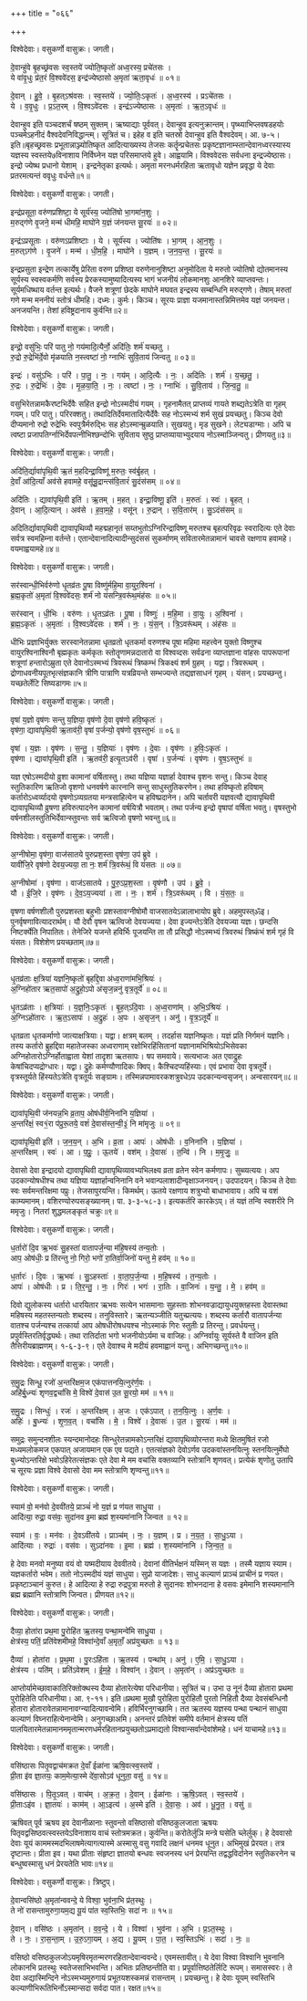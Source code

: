 +++
title = "०६६"

+++


विश्वेदेवाः। वसुकर्णो वासुक्रः। जगती।

दे॒वान्हु॑वे बृ॒हच्छ्र॑वसः स्व॒स्तये॑ ज्योति॒ष्कृतो॑ अध्व॒रस्य॒ प्रचे॑तसः ।  
ये वा॑वृ॒धुः प्र॑त॒रं वि॒श्ववे॑दस॒ इन्द्र॑ज्येष्ठासो अ॒मृता॑ ऋता॒वृधः॑ ॥ ०१॥

दे॒वान् । हु॒वे॒ । बृ॒हत्ऽश्र॑वसः । स्व॒स्तये॑ । ज्यो॒तिः॒ऽकृतः॑ । अ॒ध्व॒रस्य॑ । प्रऽचे॑तसः ।  
ये । व॒वृ॒धुः । प्र॒ऽत॒रम् । वि॒श्वऽवे॑दसः । इन्द्र॑ऽज्येष्ठासः । अ॒मृताः॑ । ऋ॒त॒ऽवृधः॑ ॥

देवान्हुव इति पञ्चदशर्चं षष्ठम् सुक्तम्। ऋष्याद्याः पूर्ववत्। देवान्हुव इत्यनुक्रान्तम्। पृष्थ्याभिप्लवषडहयोः पञ्चमेऽहनीदं वैश्वदेवनिविद्धान्त्म्। सूत्रितं च। इहेह व इति चतस्रो देवान्हुव इति वैश्वदेवम्। आ. ७-५। इति॥बृहच्छ्रवसः प्रभूतान्नाञ्ज्योतिष्कृत आदित्याख्यस्य तेजसः कर्तॄन्प्रचेतसः प्रकृष्टज्ञानाम्स्तान्देवानध्वरस्यास्य यज्ञस्य स्वस्तये७विनाशाय निर्विघ्नेन यज्ञ परिसमाप्तये हुवे। आह्वयामि। विश्ववेदसः सर्वधना इन्द्रज्येष्ठासः। इन्द्रो ज्येष्थ प्रधानो येशाम् । इन्द्रनेतृका इत्यर्थः। अमृता मरनधर्मरहिता ऋतावृधो यज्ञेन प्रवृद्धा ये देवाः प्रतरमत्यन्तं ववृधुः वर्धन्ते॥१॥

विश्वेदेवाः। वसुकर्णो वासुक्रः। जगती।

इन्द्र॑प्रसूता॒ वरु॑णप्रशिष्टा॒ ये सूर्य॑स्य॒ ज्योति॑षो भा॒गमा॑न॒शुः ।  
म॒रुद्ग॑णे वृ॒जने॒ मन्म॑ धीमहि॒ माघो॑ने य॒ज्ञं ज॑नयन्त सू॒रयः॑ ॥ ०२॥

इन्द्र॑ऽप्रसूताः । वरु॑णऽप्रशिष्टाः । ये । सूर्य॑स्य । ज्योति॑षः । भा॒गम् । आ॒न॒शुः ।  
म॒रुत्ऽग॑णे । वृ॒जने॑ । मन्म॑ । धी॒म॒हि॒ । माघो॑ने । य॒ज्ञम् । ज॒न॒य॒न्त॒ । सू॒रयः॑ ॥

इन्द्रप्रसुता इन्द्रेण तत्कार्येषु प्रेरिता वरुण प्रशिष्ठा वरुणेनानुशिष्टा अनुमोदिता ये मरुतो ज्योतिषो द्योतमानस्य सूर्यस्य स्वस्वकर्मणि सर्वस्य प्रेरकस्यामुष्यादित्यस्य भागं भजनीयं लोकमानशुः आनशिरे व्याप्तवन्तः। सूर्यमधिष्थाय वर्तन्त इत्यर्थः। वैजने शत्रूणां छेदके माघोने मघवत इन्द्रस्य सम्बन्धिनि मरुद्गणे। तेषाम् मरुतां गणे मन्म मननीयं स्तोत्रं धीमहि। दध्मः। कुर्मः। किञ्च। सूरयः प्राज्ञा यजमानास्तन्निमित्तमेव यज्ञं जनयन्त। अनजयन्ति। तेशां हविष्ट्रदानाय कुर्वन्ति॥२॥

विश्वेदेवाः। वसुकर्णो वासुक्रः। जगती।

इन्द्रो॒ वसु॑भिः॒ परि॑ पातु नो॒ गय॑मादि॒त्यैर्नो॒ अदि॑तिः॒ शर्म॑ यच्छतु ।  
रु॒द्रो रु॒द्रेभि॑र्दे॒वो मृ॑ळयाति न॒स्त्वष्टा॑ नो॒ ग्नाभिः॑ सुवि॒ताय॑ जिन्वतु ॥ ०३॥

इन्द्रः॑ । वसु॑ऽभिः । परि॑ । पा॒तु॒ । नः॒ । गय॑म् । आ॒दि॒त्यैः । नः॒ । अदि॑तिः । शर्म॑ । य॒च्छ॒तु॒ ।  
रु॒द्रः । रु॒द्रेभिः॑ । दे॒वः । मृ॒ळ॒या॒ति॒ । नः॒ । त्वष्टा॑ । नः॒ । ग्नाभिः॑ । सु॒वि॒ताय॑ । जि॒न्व॒तु॒ ॥

वसुभिरेतन्नामकैरष्टभिर्देवैः सहित इन्द्रो नोऽस्मदीयं गयम् । गृहनामैतत् प्राप्तव्यं गायते शब्द्यतेऽत्रेति वा गृहम् गयम्। परि पातु। परिरक्शतु। तथादितिर्देवमातादित्यैर्देवैः सह नोऽस्मभ्यं शर्म सुखं प्रयच्छतु। किञ्च देवो दीप्यमानो रुद्रो रुद्रेभिः स्वपुत्रैर्मरुद्भिः सह होऽस्मान्म्रुळयाति। सुखयतु। मृड सुखने। लेट्यडाग्माः। अपि च त्वष्टा प्रजापतिर्ग्नाभिर्देवपत्नीभिश्छन्दोभिः सुविताय सुष्ठु प्राप्तव्यायाभ्युदयाय नोऽस्माञ्जिन्वतु। प्रीणयतु॥३॥

विश्वेदेवाः। वसुकर्णो वासुक्रः। जगती।

अदि॑ति॒र्द्यावा॑पृथि॒वी ऋ॒तं म॒हदिन्द्रा॒विष्णू॑ म॒रुतः॒ स्व॑र्बृ॒हत् ।  
दे॒वाँ आ॑दि॒त्याँ अव॑से हवामहे॒ वसू॑न्रु॒द्रान्त्स॑वि॒तारं॑ सु॒दंस॑सम् ॥ ०४॥

अदि॑तिः । द्यावा॑पृथि॒वी इति॑ । ऋ॒तम् । म॒हत् । इन्द्रा॒विष्णू॒ इति॑ । म॒रुतः॑ । स्वः॑ । बृ॒हत् ।  
दे॒वान् । आ॒दि॒त्यान् । अव॑से । ह॒वा॒म॒हे॒ । वसू॑न् । रु॒द्रान् । स॒वि॒तार॑म् । सु॒ऽदंस॑सम् ॥

अदितिर्द्यावापृथिवी द्यावापृथिव्यौ महद्महानृतं सय्तभुतोऽग्निरिन्द्राविष्णू मरुतश्च बृहत्परिवृढः स्वरादित्यः एते देवाः सर्वत्र स्वमहिम्ना वर्तन्ते। एतान्देवानादित्यादीन्सुदंससं सुकर्माणम् सवितारमेतन्नामानं चावसे रक्षणाय हवामहे। वयमाह्वयामहे॥४॥

विश्वेदेवाः। वसुकर्णो वासुक्रः। जगती।

सर॑स्वान्धी॒भिर्वरु॑णो धृ॒तव्र॑तः पू॒षा विष्णु॑र्महि॒मा वा॒युर॒श्विना॑ ।  
ब्र॒ह्म॒कृतो॑ अ॒मृता॑ वि॒श्ववे॑दसः॒ शर्म॑ नो यंसन्त्रि॒वरू॑थ॒मंह॑सः ॥ ०५॥

सर॑स्वान् । धी॒भिः । वरु॑णः । धृ॒तऽव्र॑तः । पू॒षा । विष्णुः॑ । म॒हि॒मा । वा॒युः । अ॒श्विना॑ ।  
ब्र॒ह्म॒ऽकृतः॑ । अ॒मृताः॑ । वि॒श्वऽवे॑दसः । शर्म॑ । नः॒ । यं॒स॒न् । त्रि॒ऽवरू॑थम् । अंह॑सः ॥

धीभिः प्रज्ञाभिर्युक्तः सरस्वानेतन्नामा धृतव्रतो धृतकर्मा वरुणश्च पूषा महिमा महत्त्वेन युक्तो विष्णुश्च वायुरश्विनाश्विनौ बृह्मकृतः कर्मकृतः स्तोतॄणामन्नदातारो वा विश्वव्दसः सर्वढना व्याप्तज्ञाना वांहसः पापरूपानां शत्रूणां हन्तारोऽम्रुता एते देवानोऽस्मभ्यं त्रिवरूथं त्रिष्कम्भं त्रिकक्ष्यं शर्म ग्रुहम् । यद्वा। त्रिवरूथम् । द्रोणाधवनीयपूतभृत्संज्ञकानि त्रीणि पात्राणि यत्रव्रियन्ते सम्भज्यन्ते तद्यज्ञसाधनं गृहम् । यंसन्। प्रयच्छन्तु। यच्छतेर्लेटि सिष्यडागमः॥५॥

विश्वेदेवाः। वसुकर्णो वासुक्रः। जगती।

वृषा॑ य॒ज्ञो वृष॑णः सन्तु य॒ज्ञिया॒ वृष॑णो दे॒वा वृष॑णो हवि॒ष्कृतः॑ ।  
वृष॑णा॒ द्यावा॑पृथि॒वी ऋ॒ताव॑री॒ वृषा॑ प॒र्जन्यो॒ वृष॑णो वृष॒स्तुभः॑ ॥ ०६॥

वृषा॑ । य॒ज्ञः । वृष॑णः । स॒न्तु॒ । य॒ज्ञियाः॑ । वृष॑णः । दे॒वाः । वृष॑णः । ह॒विः॒ऽकृतः॑ ।  
वृष॑णा । द्यावा॑पृथि॒वी इति॑ । ऋ॒तव॑री॒ इत्यृ॒तऽव॑री । वृषा॑ । प॒र्जन्यः॑ । वृष॑णः । वृ॒ष॒ऽस्तुभः॑ ॥

यज्ञ एषोऽस्मदीयो व्रुशा कामानां वर्षितास्तु। तथा यज्ञिया यज्ञार्हा देवाश्च वृशनः सन्तु। किञ्च देवाह् स्तुतिकारिण ऋतिजो वृशणो धनवर्षणे कारनानि सन्तु साधुस्तुतिकरणेन। तथा हविष्कृतो हविषाम् कर्तारोऽध्वर्व्यादयो वृषणोऽव्यग्रतया मन्त्रसाहित्येन च हविष्प्रदानेन। अपि चर्तावरी यज्ञवत्यौ द्यावापृथिवी द्यावापृथिव्यौ व्रुषणा हविरुत्पादनेन कामानां वर्षयित्रौ भवताम्। तथा पर्जन्य इन्द्रो वृषापां वर्षिता भवतु। वृषस्तुभो वर्षनशीलस्तुतिभिर्देवान्स्तुवन्तः सर्व ऋत्विजो वृषणो भवन्तु॥६॥

विश्वेदेवाः। वसुकर्णो वासुक्रः। जगती।

अ॒ग्नीषोमा॒ वृष॑णा॒ वाज॑सातये पुरुप्रश॒स्ता वृष॑णा॒ उप॑ ब्रुवे ।  
यावी॑जि॒रे वृष॑णो देवय॒ज्यया॒ ता नः॒ शर्म॑ त्रि॒वरू॑थं॒ वि यं॑सतः ॥ ०७॥

अ॒ग्नीषोमा॑ । वृष॑णा । वाज॑ऽसातये । पु॒रु॒ऽप्र॒श॒स्ता । वृष॑णौ । उप॑ । ब्रु॒वे॒ ।  
यौ । ई॒जि॒रे । वृष॑णः । दे॒व॒ऽय॒ज्यया॑ । ता । नः॒ । शर्म॑ । त्रि॒ऽवरू॑थम् । वि । यं॒स॒तः॒ ॥

वृषणा वर्षणशीलौ पुरुप्रशस्ता बहुभीः प्रशस्तावग्नीषोमौ वाजसातयेऽन्नालाभायोप ब्रुवे। अहमुपस्त्ॐइ। पुनर्वृषणावित्यादरार्थम्। यौ देवौ वृषन ऋत्विजो देवयज्यया। देवा इज्यन्तेऽत्रेति देवयज्या यज्ञः। छन्दसि निष्टर्क्येति निपातितः। तेनेजिरे यजन्ते हविर्भिः पूजयन्ति ता तौ प्रसिद्धौ नोऽस्मभ्यं त्रिवरुथं त्रिष्कंभं शर्म गृहं वि यंसतः। विशेशेण प्रयच्छताम्॥७॥

विश्वेदेवाः। वसुकर्णो वासुक्रः। जगती।

धृ॒तव्र॑ताः क्ष॒त्रिया॑ यज्ञनि॒ष्कृतो॑ बृहद्दि॒वा अ॑ध्व॒राणा॑मभि॒श्रियः॑ ।  
अ॒ग्निहो॑तार ऋत॒सापो॑ अ॒द्रुहो॒ऽपो अ॑सृज॒न्ननु॑ वृत्र॒तूर्ये॑ ॥ ०८॥

धृ॒तऽव्र॑ताः । क्ष॒त्रियाः॑ । य॒ज्ञ॒निः॒ऽकृतः॑ । बृ॒ह॒त्ऽदि॒वाः । अ॒ध्व॒राणा॑म् । अ॒भि॒ऽश्रियः॑ ।  
अ॒ग्निऽहो॑तारः । ऋ॒त॒ऽसापः॑ । अ॒द्रुहः॑ । अ॒पः । अ॒सृज॒न् । अनु॑ । वृ॒त्र॒ऽतूर्ये॑ ॥

धृतव्रता धृतकर्माणो जात्याक्षत्रियाः। यद्वा। क्षत्रम् बलम् । तदर्हास यज्ञनिष्कृतः। यज्ञं प्रति निर्गमनं यज्ञनिः। तस्य कर्तारो ब्रुहद्दिवा महातेजस्का अध्वराणाम् रक्षोभिरहिंसितानां यज्ञानामभिश्रियोऽभिसेवका अग्निहोतारोऽग्निर्होताह्वाता येशां तादृशा ऋतसापः। षप समवाये। सत्यभाजः अत एवाद्रुहः केषांचिदप्यद्रोग्धारः। यद्वा। द्रुहेः कर्मण्यौणादिकः क्विप्। कैश्चिदप्यहिंस्याः। एवं प्रभावा देवा वृत्रतूर्ये। वृत्रस्तूर्यते हिंस्यतेऽत्रेति वृत्रतूर्यः सङ्ग्रामः। तस्मिन्नपामावरकशत्रुवधेऽप उदकान्यन्वसृजन्। अन्वसारयन्॥८॥

विश्वेदेवाः। वसुकर्णो वासुक्रः। जगती।

द्यावा॑पृथि॒वी ज॑नयन्न॒भि व्र॒ताप॒ ओष॑धीर्व॒निना॑नि य॒ज्ञिया॑ ।  
अ॒न्तरि॑क्षं॒ स्व१॒॑रा प॑प्रुरू॒तये॒ वशं॑ दे॒वास॑स्त॒न्वी॒३॒॑ नि मा॑मृजुः ॥ ०९॥

द्यावा॑पृथि॒वी इति॑ । ज॒न॒य॒न् । अ॒भि । व्र॒ता । आपः॑ । ओष॑धीः । व॒निना॑नि । य॒ज्ञिया॑ ।  
अ॒न्तरि॑क्षम् । स्वः॑ । आ । प॒प्रुः॒ । ऊ॒तये॑ । वश॑म् । दे॒वासः॑ । त॒न्वि॑ । नि । म॒मृ॒जुः॒ ॥

देवासो देवा इन्द्रादयो द्यावापृथिवी द्यावापृथिव्यावभ्यभिलक्ष्य व्रता व्रतेन स्वेन कर्मणापः। सुब्व्यत्ययः। अप उदकान्योषधीश्च तथा यज्ञिया यज्ञार्हान्वनिनानि वने भवान्पलाशादीन्वृक्षाञ्जनयन्। उदपादयन्। किञ्च ते देवाः स्वः सर्वमन्तरिक्षमा पप्रुः। तेजसापुरयन्ति। किमर्थम्। ऊतये रक्षणाय शत्रुभ्यो बाधाभावाय। अपि च वशं काम्यमानम्। वशिरण्योरुपसङ्ख्यानम्। पा. ३-३-५८-३। इत्यकर्तरि कारकेऽप्। तं यज्ञं तन्वि स्वशरीरे नि ममृजुः। नितरां शुद्धमलङ्कृतं चक्रुः॥९॥

विश्वेदेवाः। वसुकर्णो वासुक्रः। जगती।

ध॒र्तारो॑ दि॒व ऋ॒भवः॑ सु॒हस्ता॑ वातापर्ज॒न्या म॑हि॒षस्य॑ तन्य॒तोः ।  
आप॒ ओष॑धीः॒ प्र ति॑रन्तु नो॒ गिरो॒ भगो॑ रा॒तिर्वा॒जिनो॑ यन्तु मे॒ हव॑म् ॥ १०॥

ध॒र्तारः॑ । दि॒वः । ऋ॒भवः॑ । सु॒ऽहस्ताः॑ । वा॒ता॒प॒र्ज॒न्या । म॒हि॒षस्य॑ । त॒न्य॒तोः ।  
आपः॑ । ओष॑धीः । प्र । ति॒र॒न्तु॒ । नः॒ । गिरः॑ । भगः॑ । रा॒तिः । वा॒जिनः॑ । य॒न्तु॒ । मे॒ । हव॑म् ॥

दिवो द्युलोकस्य धर्तारो धारयितार ऋभवः सत्येन भासमानाः सुहस्ताः शोभनवज्राद्यायुधयुक्तहस्ता देवास्तथा महिषस्य महतस्तन्यतोः शब्दस्य। तनुविस्तारे। ऋतन्यञ्जीति यतुच्प्रत्ययः। शब्दस्य कर्तारौ वातापर्जन्या वातश्च पर्जन्यश्च तत्कार्या आप ओषधीरोषधयश्च नोऽस्माकं गिरः स्तुतीः प्र तिरन्तु। प्रवर्धयन्तु। प्रपुर्वस्तिरतिर्वृद्ध्यर्थः। तथा रातिर्दाता भगो भजनीयोऽर्यमा च वाजिहः। अग्निर्वायुः सूर्यस्ते वै वाजिन इति तैत्तिरीयब्राह्मणम्। १-६-३-९। एते देवाश्च मे मदीयं हवमाह्वानं यन्तु। अभिगच्छन्तु॥१०॥

विश्वेदेवाः। वसुकर्णो वासुक्रः। जगती।

स॒मु॒द्रः सिन्धू॒ रजो॑ अ॒न्तरि॑क्षम॒ज एक॑पात्तनयि॒त्नुर॑र्ण॒वः ।  
अहि॑र्बु॒ध्न्यः॑ शृणव॒द्वचां॑सि मे॒ विश्वे॑ दे॒वास॑ उ॒त सू॒रयो॒ मम॑ ॥ ११॥

स॒मु॒द्रः । सिन्धुः॑ । रजः॑ । अ॒न्तरि॑क्षम् । अ॒जः । एक॑ऽपात् । त॒न॒यि॒त्नुः । अ॒र्ण॒वः ।  
अहिः॑ । बु॒ध्न्यः॑ । शृ॒ण॒व॒त् । वचां॑सि । मे॒ । विश्वे॑ । दे॒वासः॑ । उ॒त । सू॒रयः॑ । मम॑ ॥

समुद्रः समुन्दनशीलः स्यन्दमानोदहः सिन्धुरेतन्नामकोऽन्तरिक्षं द्यावापृथिव्योरन्तरा मध्ये क्षितमुषितं रजो मध्यमलोकमज एकपात् अजायमान एक एव पद्यते। एतत्संज्ञको देवोऽर्णव उदकवांस्तनयित्नुः स्तनयित्नुर्मेघो बुध्न्योऽन्तरिक्षे भवोऽहिरेतत्संज्ञकः एते देवा मे मम वचांसि वक्तव्यानि स्तोत्रानि शृणवत्। प्रत्येकं शृणोतु उतापि च सूरयः प्रज्ञा विश्वे देवासो देवा मम स्तोत्राणि शृण्वन्तु॥११॥

विश्वेदेवाः। वसुकर्णो वासुक्रः। जगती।

स्याम॑ वो॒ मन॑वो दे॒ववी॑तये॒ प्राञ्चं॑ नो य॒ज्ञं प्र ण॑यत साधु॒या ।  
आदि॑त्या॒ रुद्रा॒ वस॑वः॒ सुदा॑नव इ॒मा ब्रह्म॑ श॒स्यमा॑नानि जिन्वत ॥ १२॥

स्याम॑ । वः॒ । मन॑वः । दे॒वऽवी॑तये । प्राञ्च॑म् । नः॒ । य॒ज्ञम् । प्र । न॒य॒त॒ । सा॒धु॒ऽया ।  
आदि॑त्याः । रुद्राः॑ । वस॑वः । सुऽदा॑नवः । इ॒मा । ब्रह्म॑ । श॒स्यमा॑नानि । जि॒न्व॒त॒ ॥

हे देवाः मनवो मनुष्या वयं वो यष्मदीयाय देववीतये। देवानां वीतिर्भक्षनं यस्मिन् स यज्ञः । तस्मै यज्ञाय स्याम। यज्ञकर्तारो भवेम। ततो नोऽस्मदीयं यज्ञं साधुया। सुप्रो याजादेशः। साधु कल्याणं प्राञ्चं प्राचीनं प्र णयत। प्रकृष्टाञ्चानं कुरुत। हे आदित्या हे रुद्रा रुद्रपुत्रा मरुतो हे सुदानवः शोभनदाना हे वसवः इमेमानि शस्यमानानि ब्रह्म ब्रह्मानि स्तोत्राणि जिन्वत। प्रीणयत॥१२॥

विश्वेदेवाः। वसुकर्णो वासुक्रः। जगती।

दैव्या॒ होता॑रा प्रथ॒मा पु॒रोहि॑त ऋ॒तस्य॒ पन्था॒मन्वे॑मि साधु॒या ।  
क्षेत्र॑स्य॒ पतिं॒ प्रति॑वेशमीमहे॒ विश्वा॑न्दे॒वाँ अ॒मृताँ॒ अप्र॑युच्छतः ॥ १३॥

दैव्या॑ । होता॑रा । प्र॒थ॒मा । पु॒रःऽहि॑ता । ऋ॒तस्य॑ । पन्था॑म् । अनु॑ । ए॒मि॒ । सा॒धु॒ऽया ।  
क्षेत्र॑स्य । पति॑म् । प्रति॑ऽवेशम् । ई॒म॒हे॒ । विश्वा॑न् । दे॒वान् । अ॒मृता॑न् । अप्र॑ऽयुच्छतः ॥

आप्तोर्यामेच्छावाकातिरिक्तोक्थस्य दैव्या होतारेत्येषा परिधानीया। सुत्रितं च। उभा उ नूनं दैव्या होतारा प्रथमा पुरोहितेति परिधानीया। आ. ९-११। इति॥प्रथमा मुखौ पुरोहिता पुरोहितौ पुरतो निहितौ दैव्या देवसंबन्धिनौ होतारा होतारावेतन्नामानावग्न्यादित्यावन्वेमि। हविर्भिरनुगच्छामि। तत ऋतस्य यज्ञस्य पन्था पन्थानं साधुया कल्याणं विघ्नराहित्येनान्वेमि। अनुगच्छाअमि। अनन्तरं प्रतिवेशं समीपे वर्तमानं क्षेत्रस्य पतिं पालयितारमेतन्नामानममृतान्मरणधर्मरहितानप्रयुच्छतोऽप्रमाद्यतो विश्वान्सर्वान्देवांशेमहे। धनं याचामहे॥१३॥

विश्वेदेवाः। वसुकर्णो वासुक्रः। जगती।

वसि॑ष्ठासः पितृ॒वद्वाच॑मक्रत दे॒वाँ ईळा॑ना ऋषि॒वत्स्व॒स्तये॑ ।  
प्री॒ता इ॑व ज्ञा॒तयः॒ काम॒मेत्या॒स्मे दे॑वा॒सोऽव॑ धूनुता॒ वसु॑ ॥ १४॥

वसि॑ष्ठासः । पि॒तृ॒ऽवत् । वाच॑म् । अ॒क्र॒त॒ । दे॒वान् । ईळा॑नाः । ऋ॒षि॒ऽवत् । स्व॒स्तये॑ ।  
प्री॒ताःऽइ॑व । ज्ञा॒तयः॑ । काम॑म् । आ॒ऽइत्य॑ । अ॒स्मे इति॑ । दे॒वा॒सः॒ । अव॑ । धू॒नु॒त॒ । वसु॑ ॥

ऋषिवत् पूर्व ऋषय इव देवानीळानाः स्तुवन्तो वसिष्ठासो वसिष्ठकुलजाता ऋषयः पितृवद्वसिष्ठवत्स्वस्तयेऽविनाशाय वाचं स्तोत्रमक्रत। कुर्वन्ति॥ करोतेर्लुञि मन्त्रे घसेति च्लेर्लुक्। हे देववासो देवाः यूयं काममस्मदभिलाषमेत्यागत्यास्मे अस्मासु वसु गवादि लक्षनं धनमव धूनुत। अभिमुखं प्रेरयत। तत्र दृष्टान्तः। प्रीता इव। यथा प्रीताः संहृष्टा ज्ञातयो बन्धवः स्वजनस्य धनं प्रेरयन्ति तद्वद्धविर्दानेन स्तुतिकरनेन च बन्धुष्वस्मासु धनं प्रेरयतेति भावः॥१४॥

विश्वेदेवाः। वसुकर्णो वासुक्रः। त्रिष्टुप्।

दे॒वान्वसि॑ष्ठो अ॒मृता॑न्ववन्दे॒ ये विश्वा॒ भुव॑ना॒भि प्र॑त॒स्थुः ।  
ते नो॑ रासन्तामुरुगा॒यम॒द्य यू॒यं पा॑त स्व॒स्तिभिः॒ सदा॑ नः ॥ १५॥

दे॒वान् । वसि॑ष्ठः । अ॒मृता॑न् । व॒व॒न्दे॒ । ये । विश्वा॑ । भुव॑ना । अ॒भि । प्र॒ऽत॒स्थुः ।  
ते । नः॒ । रा॒स॒न्ता॒म् । उ॒रु॒ऽगा॒यम् । अ॒द्य । यू॒यम् । पा॒त॒ । स्व॒स्तिऽभिः॑ । सदा॑ । नः॒ ॥

वसिष्ठो वसिष्ठकुलजोऽयमृषिरमृतन्मरणरहितान्देवान्ववन्दे। एवमस्तावीत्। ये देवा विश्वा विश्वानि भुवनानि लोकानभि प्रतस्थुः स्वतेजसाभिभवन्ति। अभितः प्रतिष्ठन्तीति वा। प्रपूर्वात्तिष्ठतेर्लिटि रूपम्। समासस्वरः। ते देवा अद्यास्मिन्दिने नोऽस्मभ्यमुरुगायं प्रभूतयशस्कमन्नं रासन्ताम् । प्रयच्छन्तु। हे देवाः यूयम् स्वस्तिभि कल्याणीभिरूतिभिर्नोऽस्मान्सदा सर्वदा पात। रक्षत॥१५॥